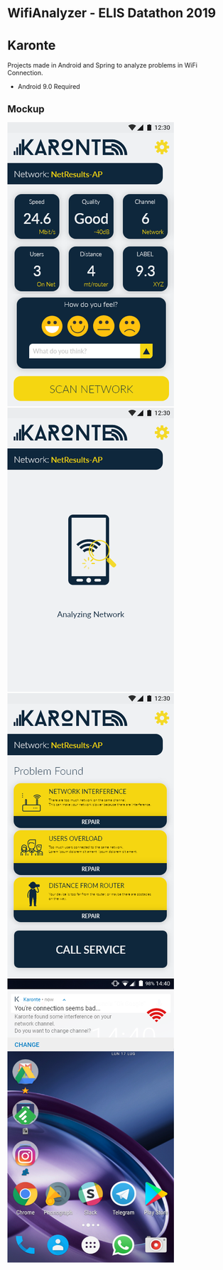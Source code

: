 # WifiAnalyzer - ELIS Datathon 2019
# Karonte

Projects made in Android and Spring to analyze problems in WiFi Connection.
- Android 9.0 Required

## Mockup

![](https://github.com/fonts1215/WifiAnalyzer-datathon/blob/master/mockup/Main.png)
![](https://github.com/fonts1215/WifiAnalyzer-datathon/blob/master/mockup/Analyzing.png)
![](https://github.com/fonts1215/WifiAnalyzer-datathon/blob/master/mockup/Results.png)
![](https://github.com/fonts1215/WifiAnalyzer-datathon/blob/master/mockup/Background.png)
